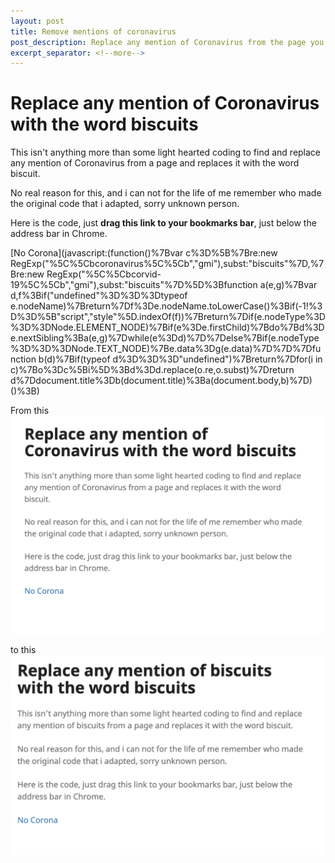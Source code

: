 ```yaml
---
layout: post
title: Remove mentions of coronavirus
post_description: Replace any mention of Coronavirus from the page you're viewing
excerpt_separator: <!--more-->
---
```


# Replace any mention of Coronavirus with the word biscuits

This isn't anything more than some light hearted coding to find and replace any mention of Coronavirus from a page and replaces it with the word biscuit.

No real reason for this, and i can not for the life of me remember who made the original code that i adapted, sorry unknown person.

Here is the code, just **drag this link to your bookmarks bar**, just below the address bar in Chrome.

[No Corona](javascript:(function()%7Bvar c%3D%5B%7Bre:new RegExp("%5C%5Cbcoronavirus%5C%5Cb","gmi"),subst:"biscuits"%7D,%7Bre:new RegExp("%5C%5Cbcorvid-19%5C%5Cb","gmi"),subst:"biscuits"%7D%5D%3Bfunction a(e,g)%7Bvar d,f%3Bif("undefined"%3D%3D%3Dtypeof e.nodeName)%7Breturn%7Df%3De.nodeName.toLowerCase()%3Bif(-1!%3D%3D%5B"script","style"%5D.indexOf(f))%7Breturn%7Dif(e.nodeType%3D%3D%3DNode.ELEMENT_NODE)%7Bif(e%3De.firstChild)%7Bdo%7Bd%3De.nextSibling%3Ba(e,g)%7Dwhile(e%3Dd)%7D%7Delse%7Bif(e.nodeType%3D%3D%3DNode.TEXT_NODE)%7Be.data%3Dg(e.data)%7D%7D%7Dfunction b(d)%7Bif(typeof d%3D%3D%3D"undefined")%7Breturn%7Dfor(i in c)%7Bo%3Dc%5Bi%5D%3Bd%3Dd.replace(o.re,o.subst)%7Dreturn d%7Ddocument.title%3Db(document.title)%3Ba(document.body,b)%7D)()%3B)


From this
![pop up](/images/3-1-rona.png)

to this
![pop up](/images/3-2-rona.png)